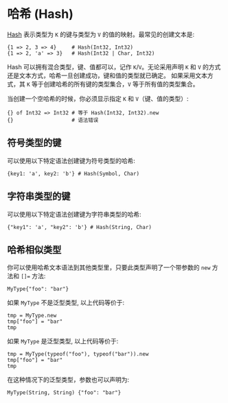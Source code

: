 # 哈希 (Hash)

[Hash](http://crystal-lang.org/api/Hash.html) 表示类型为 `K` 的键与类型为 `V` 的值的映射。最常见的创建文本是:


```crystal
{1 => 2, 3 => 4}     # Hash(Int32, Int32)
{1 => 2, 'a' => 3}   # Hash(Int32 | Char, Int32)
```

Hash 可以拥有混合类型，键、值都可以，记作 `K`/`V`。无论采用声明 `K` 和 `V` 的方式还是文本方式，哈希一旦创建成功，键和值的类型就已确定。
如果采用文本方式，其 `K` 等于创建哈希的所有键的类型集合，`V` 等于所有值的类型集合。

当创建一个空哈希的时候，你必须显示指定 `K` 和 `V`（键、值的类型）:

```crystal
{} of Int32 => Int32 # 等于 Hash(Int32, Int32).new
{}                   # 语法错误
```

## 符号类型的键

可以使用以下特定语法创建键为符号类型的哈希:

```crystal
{key1: 'a', key2: 'b'} # Hash(Symbol, Char)
```

## 字符串类型的键

可以使用以下特定语法创建键为字符串类型的哈希:

```crystal
{"key1": 'a', "key2": 'b'} # Hash(String, Char)
```

## 哈希相似类型

你可以使用哈希文本语法到其他类型里，只要此类型声明了一个带参数的 `new` 方法和 `[]=` 方法:

```crystal
MyType{"foo": "bar"}
```

如果 `MyType` 不是泛型类型, 以上代码等价于:

```crystal
tmp = MyType.new
tmp["foo"] = "bar"
tmp
```

如果 `MyType` 是泛型类型, 以上代码等价于:

```crystal
tmp = MyType(typeof("foo"), typeof("bar")).new
tmp["foo"] = "bar"
tmp
```

在这种情况下的泛型类型，参数也可以声明为:

```crystal
MyType(String, String) {"foo": "bar"}
```
